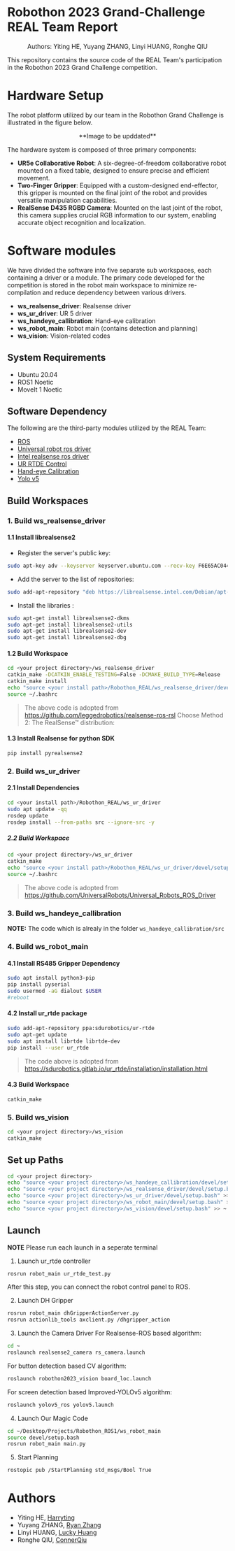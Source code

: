 # Robothon 2023 Grand-Challenge REAL Team Report

<p align="center">
Authors: Yiting HE, Yuyang ZHANG, Linyi HUANG, Ronghe QIU
</p>

This repository contains the source code of the REAL Team's participation in the Robothon 2023 Grand Challenge competition.


# Hardware Setup
The robot platform utilized by our team in the Robothon Grand Challenge is illustrated in the figure below.
<p align="center">
  **Image to be upddated**
</p>

The hardware system is composed of three primary components:

* **UR5e Collaborative Robot**: A six-degree-of-freedom collaborative robot mounted on a fixed table, designed to ensure precise and efficient movement.
* **Two-Finger Gripper**: Equipped with a custom-designed end-effector, this gripper is mounted on the final joint of the robot and provides versatile manipulation capabilities.
* **RealSense D435 RGBD Camera**: Mounted on the last joint of the robot, this camera supplies crucial RGB information to our system, enabling accurate object recognition and localization.


# Software modules
We have divided the software into five separate sub workspaces, each containing a driver or a module. The primary code developed for the competition is stored in the robot main workspace to minimize re-compilation and reduce dependency between various drivers.

* **ws_realsense_driver**: Realsense driver
* **ws_ur_driver**: UR 5 driver
* **ws_handeye_callibration**: Hand-eye calibration
* **ws_robot_main**: Robot main (contains detection and planning)
* **ws_vision**: Vision-related codes


## System Requirements

* Ubuntu 20.04
* ROS1 Noetic
* MoveIt 1 Noetic


## Software Dependency
The following are the third-party modules utilized by the REAL Team:
- [ROS](https://www.ros.org/)
- [Universal robot ros driver](https://github.com/UniversalRobots/Universal_Robots_ROS_Driver)
- [Intel realsense ros driver](https://github.com/IntelRealSense/realsense-ros)
- [UR RTDE Control](https://sdurobotics.gitlab.io/ur_rtde/)
- [Hand-eye Calibration](https://github.com/JStech/moveit_calibration)
- [Yolo v5](https://github.com/ultralytics/yolov5)


## Build Workspaces

### 1. Build ws_realsense_driver
#### 1.1 Install librealsense2

* Register the server's public key:

```bash
sudo apt-key adv --keyserver keyserver.ubuntu.com --recv-key F6E65AC044F831AC80A06380C8B3A55A6F3EFCDE || sudo apt-key adv --keyserver hkp://keyserver.ubuntu.com:80 --recv-key F6E65AC044F831AC80A06380C8B3A55A6F3EFCDE 
```
* Add the server to the list of repositories:
```bash
sudo add-apt-repository "deb https://librealsense.intel.com/Debian/apt-repo $(lsb_release -cs) main" -u
```

* Install the libraries :
```bash
sudo apt-get install librealsense2-dkms
sudo apt-get install librealsense2-utils
sudo apt-get install librealsense2-dev
sudo apt-get install librealsense2-dbg
```
#### 1.2 Build Workspace
```bash
cd <your project directory>/ws_realsense_driver
catkin_make -DCATKIN_ENABLE_TESTING=False -DCMAKE_BUILD_TYPE=Release
catkin_make install
echo "source <your install path>/Robothon_REAL/ws_realsense_driver/devel/setup.bash" >> ~/.bashrc
source ~/.bashrc
```
> The above code is adopted from
> https://github.com/leggedrobotics/realsense-ros-rsl
> Choose Method 2: The RealSense™ distribution:

#### 1.3 Install Realsense for python SDK

```bash
pip install pyrealsense2
```

### 2. Build ws_ur_driver
#### 2.1 Install Dependencies

```bash
cd <your install path>/Robothon_REAL/ws_ur_driver
sudo apt update -qq
rosdep update
rosdep install --from-paths src --ignore-src -y
```
##### 2.2 Build Workspace
```bash
cd <your project directory>/ws_ur_driver
catkin_make
echo "source <your install path>/Robothon_REAL/ws_ur_driver/devel/setup.bash" >> ~/.bashrc
source ~/.bashrc
```

> The above code is adopted from
> https://github.com/UniversalRobots/Universal_Robots_ROS_Driver

### 3. Build ws_handeye_callibration

**NOTE:** The code which is alrealy in the folder `ws_handeye_callibration/src`

### 4. Build ws_robot_main
#### 4.1 Install RS485 Gripper Dependency

```bash
sudo apt install python3-pip
pip install pyserial
sudo usermod -aG dialout $USER
#reboot
```

#### 4.2 Install ur_rtde package
```bash
sudo add-apt-repository ppa:sdurobotics/ur-rtde
sudo apt-get update
sudo apt install librtde librtde-dev
pip install --user ur_rtde
```
> The code above is adopted from
> https://sdurobotics.gitlab.io/ur_rtde/installation/installation.html

#### 4.3 Build Workspace
```bash
catkin_make
```
### 5. Build ws_vision
```bash
cd <your project directory>/ws_vision
catkin_make
```

## Set up Paths
```bash
cd <your project directory>
echo "source <your project directory>/ws_handeye_callibration/devel/setup.bash" >> ~/.bashrc
echo "source <your project directory>/ws_realsense_driver/devel/setup.bash" >> ~/.bashrc
echo "source <your project directory>/ws_ur_driver/devel/setup.bash" >> ~.bashrc
echo "source <your project directory>/ws_robot_main/devel/setup.bash" >> ~.bashrc
echo "source <your project directory>/ws_vision/devel/setup.bash" >> ~.bashrc
```

## Launch 

**NOTE** Please run each launch in a seperate terminal
<!-- 1. Launch UR Controller and Driver

```bash
cd ~/Desktop/Projects/Robothon_ROS1/ws_ur_driver/src/hkustgz_ur_launch/launch
roslaunch highbay_ur5e.launch 
``` -->
1. Launch ur_rtde controller
```bash
rosrun robot_main ur_rtde_test.py
```
After this step, you can connect the robot control panel to ROS.

<!-- 2. Launch Moveit Planner and RVIZ
```bash
roslaunch ur5e_moveit_config moveit_planning_execution.launch
```
```bash
roslaunch ur5e_moveit_config moveit_rviz.launch rviz_config:=$(rospack find ur5e_moveit_config)/launch/moveit.rviz
``` -->
2. Launch DH Gripper
```bash
rosrun robot_main dhGripperActionServer.py
rosrun actionlib_tools axclient.py /dhgripper_action
```

3. Launch the Camera Driver
For Realsense-ROS based algorithm:
```bash
cd ~
roslaunch realsense2_camera rs_camera.launch
```

For button detection based CV algorithm:
```bash
roslaunch robothon2023_vision board_loc.launch
```

For screen detection based Improved-YOLOv5 algorithm:
```bash
roslaunch yolov5_ros yolov5.launch
```

4. Launch Our Magic Code
```bash
cd ~/Desktop/Projects/Robothon_ROS1/ws_robot_main
source devel/setup.bash
rosrun robot_main main.py
```

5. Start Planning
```bash
rostopic pub /StartPlanning std_msgs/Bool True
```


# Authors

- Yiting HE, [Harryting](https://github.com/harryting-yiting)
- Yuyang ZHANG, [Ryan Zhang](https://github.com/RyanZ328)
- Linyi HUANG, [Lucky Huang](https://github.com/Hly-123)
- Ronghe QIU, [ConnerQiu](https://github.com/ConnerQiu)


